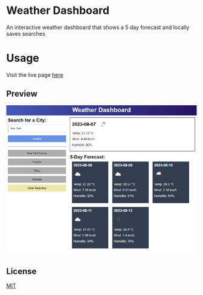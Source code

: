 # Weather Dashboard
An interactive weather dashboard that shows a 5 day forecast and locally saves searches

# Usage
Visit the live page [here](https://alexbishopbootcamp.github.io/weather-dashboard/)

## Preview
![preview image](./preview.png)

## License
[MIT](https://choosealicense.com/licenses/mit/)